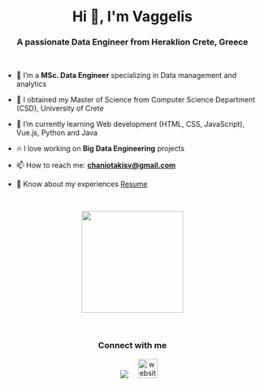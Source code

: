 <h1 align="center">Hi 👋, I'm Vaggelis</a></h1>
<h3 align="center">A passionate Data Engineer from Heraklion Crete, Greece</h3>
<br>

- 🔭 I’m a <b>MSc. Data Engineer</b> specializing in Data management and analytics

- 🔭 I obtained my Master of Science from Computer Science Department (CSD), University of Crete

- 🌱 I’m currently learning Web development (HTML, CSS, JavaScript), Vue.js, Python and Java

- 🔥 I love working on <b>Big Data Engineering</b> projects

- 📫 How to reach me: **chaniotakisv@gmail.com**

- 📄 Know about my experiences <a href="https://github.com/chaniotakisv/chaniotakisv.github.io/blob/main/chaniotakisv_cv.pdf" target="blank">Resume</a>
<br/>
<p align="center"> <img src="https://media3.giphy.com/media/v1.Y2lkPTc5MGI3NjExdmV6bXVleW5pNHVsNm5jdmtvN3M1MGp5cHc3MG80aGx0ZTBoZHVueiZlcD12MV9pbnRlcm5hbF9naWZfYnlfaWQmY3Q9Zw/xT9C25UNTwfZuk85WP/giphy.webp" width="200" height="200"></p>
 <br>
 <h3 align="center" >Connect with me</h3>

<p align="center">

 <div align="center"  class="icons-social" style="margin-left: 10px;">
        <a style="margin-left: 15px;"  target="_blank" href="https://www.linkedin.com/in/vaggelis-chaniotakis-b0b894120/">
			<img src="https://img.icons8.com/doodle/40/000000/linkedin--v2.png"></a>
      	 <a style="margin-left: 15px;" target="_blank" href="https://chaniotakisv.github.io/">
     <img width="38" height="38" src="https://img.icons8.com/cotton/64/website--v2.png" alt="website--v2"/>
</div>

</p>
